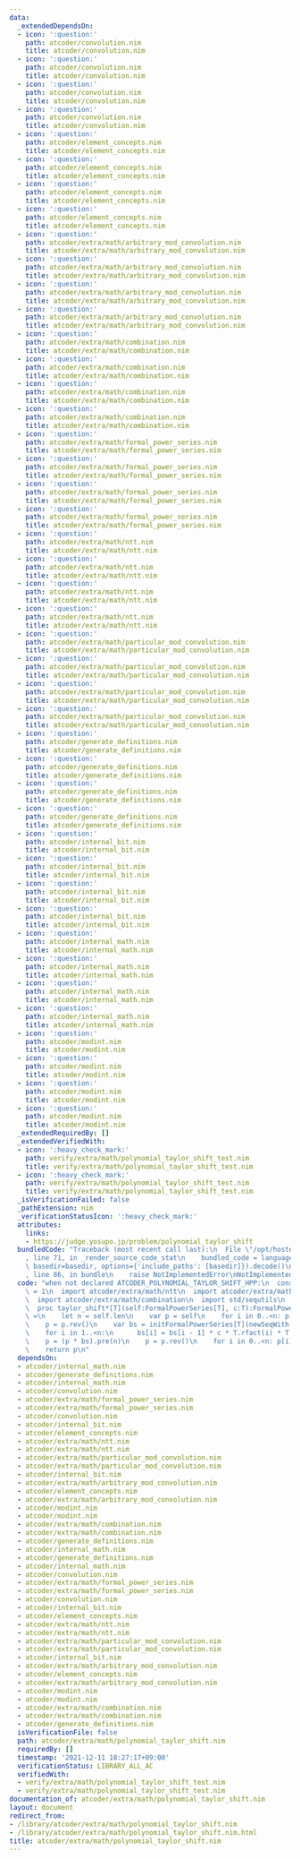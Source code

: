 ```yaml
---
data:
  _extendedDependsOn:
  - icon: ':question:'
    path: atcoder/convolution.nim
    title: atcoder/convolution.nim
  - icon: ':question:'
    path: atcoder/convolution.nim
    title: atcoder/convolution.nim
  - icon: ':question:'
    path: atcoder/convolution.nim
    title: atcoder/convolution.nim
  - icon: ':question:'
    path: atcoder/convolution.nim
    title: atcoder/convolution.nim
  - icon: ':question:'
    path: atcoder/element_concepts.nim
    title: atcoder/element_concepts.nim
  - icon: ':question:'
    path: atcoder/element_concepts.nim
    title: atcoder/element_concepts.nim
  - icon: ':question:'
    path: atcoder/element_concepts.nim
    title: atcoder/element_concepts.nim
  - icon: ':question:'
    path: atcoder/element_concepts.nim
    title: atcoder/element_concepts.nim
  - icon: ':question:'
    path: atcoder/extra/math/arbitrary_mod_convolution.nim
    title: atcoder/extra/math/arbitrary_mod_convolution.nim
  - icon: ':question:'
    path: atcoder/extra/math/arbitrary_mod_convolution.nim
    title: atcoder/extra/math/arbitrary_mod_convolution.nim
  - icon: ':question:'
    path: atcoder/extra/math/arbitrary_mod_convolution.nim
    title: atcoder/extra/math/arbitrary_mod_convolution.nim
  - icon: ':question:'
    path: atcoder/extra/math/arbitrary_mod_convolution.nim
    title: atcoder/extra/math/arbitrary_mod_convolution.nim
  - icon: ':question:'
    path: atcoder/extra/math/combination.nim
    title: atcoder/extra/math/combination.nim
  - icon: ':question:'
    path: atcoder/extra/math/combination.nim
    title: atcoder/extra/math/combination.nim
  - icon: ':question:'
    path: atcoder/extra/math/combination.nim
    title: atcoder/extra/math/combination.nim
  - icon: ':question:'
    path: atcoder/extra/math/combination.nim
    title: atcoder/extra/math/combination.nim
  - icon: ':question:'
    path: atcoder/extra/math/formal_power_series.nim
    title: atcoder/extra/math/formal_power_series.nim
  - icon: ':question:'
    path: atcoder/extra/math/formal_power_series.nim
    title: atcoder/extra/math/formal_power_series.nim
  - icon: ':question:'
    path: atcoder/extra/math/formal_power_series.nim
    title: atcoder/extra/math/formal_power_series.nim
  - icon: ':question:'
    path: atcoder/extra/math/formal_power_series.nim
    title: atcoder/extra/math/formal_power_series.nim
  - icon: ':question:'
    path: atcoder/extra/math/ntt.nim
    title: atcoder/extra/math/ntt.nim
  - icon: ':question:'
    path: atcoder/extra/math/ntt.nim
    title: atcoder/extra/math/ntt.nim
  - icon: ':question:'
    path: atcoder/extra/math/ntt.nim
    title: atcoder/extra/math/ntt.nim
  - icon: ':question:'
    path: atcoder/extra/math/ntt.nim
    title: atcoder/extra/math/ntt.nim
  - icon: ':question:'
    path: atcoder/extra/math/particular_mod_convolution.nim
    title: atcoder/extra/math/particular_mod_convolution.nim
  - icon: ':question:'
    path: atcoder/extra/math/particular_mod_convolution.nim
    title: atcoder/extra/math/particular_mod_convolution.nim
  - icon: ':question:'
    path: atcoder/extra/math/particular_mod_convolution.nim
    title: atcoder/extra/math/particular_mod_convolution.nim
  - icon: ':question:'
    path: atcoder/extra/math/particular_mod_convolution.nim
    title: atcoder/extra/math/particular_mod_convolution.nim
  - icon: ':question:'
    path: atcoder/generate_definitions.nim
    title: atcoder/generate_definitions.nim
  - icon: ':question:'
    path: atcoder/generate_definitions.nim
    title: atcoder/generate_definitions.nim
  - icon: ':question:'
    path: atcoder/generate_definitions.nim
    title: atcoder/generate_definitions.nim
  - icon: ':question:'
    path: atcoder/generate_definitions.nim
    title: atcoder/generate_definitions.nim
  - icon: ':question:'
    path: atcoder/internal_bit.nim
    title: atcoder/internal_bit.nim
  - icon: ':question:'
    path: atcoder/internal_bit.nim
    title: atcoder/internal_bit.nim
  - icon: ':question:'
    path: atcoder/internal_bit.nim
    title: atcoder/internal_bit.nim
  - icon: ':question:'
    path: atcoder/internal_bit.nim
    title: atcoder/internal_bit.nim
  - icon: ':question:'
    path: atcoder/internal_math.nim
    title: atcoder/internal_math.nim
  - icon: ':question:'
    path: atcoder/internal_math.nim
    title: atcoder/internal_math.nim
  - icon: ':question:'
    path: atcoder/internal_math.nim
    title: atcoder/internal_math.nim
  - icon: ':question:'
    path: atcoder/internal_math.nim
    title: atcoder/internal_math.nim
  - icon: ':question:'
    path: atcoder/modint.nim
    title: atcoder/modint.nim
  - icon: ':question:'
    path: atcoder/modint.nim
    title: atcoder/modint.nim
  - icon: ':question:'
    path: atcoder/modint.nim
    title: atcoder/modint.nim
  - icon: ':question:'
    path: atcoder/modint.nim
    title: atcoder/modint.nim
  _extendedRequiredBy: []
  _extendedVerifiedWith:
  - icon: ':heavy_check_mark:'
    path: verify/extra/math/polynomial_taylor_shift_test.nim
    title: verify/extra/math/polynomial_taylor_shift_test.nim
  - icon: ':heavy_check_mark:'
    path: verify/extra/math/polynomial_taylor_shift_test.nim
    title: verify/extra/math/polynomial_taylor_shift_test.nim
  _isVerificationFailed: false
  _pathExtension: nim
  _verificationStatusIcon: ':heavy_check_mark:'
  attributes:
    links:
    - https://judge.yosupo.jp/problem/polynomial_taylor_shift
  bundledCode: "Traceback (most recent call last):\n  File \"/opt/hostedtoolcache/Python/3.10.2/x64/lib/python3.10/site-packages/onlinejudge_verify/documentation/build.py\"\
    , line 71, in _render_source_code_stat\n    bundled_code = language.bundle(stat.path,\
    \ basedir=basedir, options={'include_paths': [basedir]}).decode()\n  File \"/opt/hostedtoolcache/Python/3.10.2/x64/lib/python3.10/site-packages/onlinejudge_verify/languages/nim.py\"\
    , line 86, in bundle\n    raise NotImplementedError\nNotImplementedError\n"
  code: "when not declared ATCODER_POLYNOMIAL_TAYLOR_SHIFT_HPP:\n  const ATCODER_POLYNOMIAL_TAYLOR_SHIFT_HPP*\
    \ = 1\n  import atcoder/extra/math/ntt\n  import atcoder/extra/math/formal_power_series\n\
    \  import atcoder/extra/math/combination\n  import std/sequtils\n  # https://judge.yosupo.jp/problem/polynomial_taylor_shift\n\
    \  proc taylor_shift*[T](self:FormalPowerSeries[T], c:T):FormalPowerSeries[T]\
    \ =\n    let n = self.len\n    var p = self\n    for i in 0..<n: p[i] *= T.fact(i)\n\
    \    p = p.rev()\n    var bs = initFormalPowerSeries[T](newSeqWith(n, T(1)))\n\
    \    for i in 1..<n:\n      bs[i] = bs[i - 1] * c * T.rfact(i) * T.fact(i - 1)\n\
    \    p = (p * bs).pre(n)\n    p = p.rev()\n    for i in 0..<n: p[i] *= T.rfact(i)\n\
    \    return p\n"
  dependsOn:
  - atcoder/internal_math.nim
  - atcoder/generate_definitions.nim
  - atcoder/internal_math.nim
  - atcoder/convolution.nim
  - atcoder/extra/math/formal_power_series.nim
  - atcoder/extra/math/formal_power_series.nim
  - atcoder/convolution.nim
  - atcoder/internal_bit.nim
  - atcoder/element_concepts.nim
  - atcoder/extra/math/ntt.nim
  - atcoder/extra/math/ntt.nim
  - atcoder/extra/math/particular_mod_convolution.nim
  - atcoder/extra/math/particular_mod_convolution.nim
  - atcoder/internal_bit.nim
  - atcoder/extra/math/arbitrary_mod_convolution.nim
  - atcoder/element_concepts.nim
  - atcoder/extra/math/arbitrary_mod_convolution.nim
  - atcoder/modint.nim
  - atcoder/modint.nim
  - atcoder/extra/math/combination.nim
  - atcoder/extra/math/combination.nim
  - atcoder/generate_definitions.nim
  - atcoder/internal_math.nim
  - atcoder/generate_definitions.nim
  - atcoder/internal_math.nim
  - atcoder/convolution.nim
  - atcoder/extra/math/formal_power_series.nim
  - atcoder/extra/math/formal_power_series.nim
  - atcoder/convolution.nim
  - atcoder/internal_bit.nim
  - atcoder/element_concepts.nim
  - atcoder/extra/math/ntt.nim
  - atcoder/extra/math/ntt.nim
  - atcoder/extra/math/particular_mod_convolution.nim
  - atcoder/extra/math/particular_mod_convolution.nim
  - atcoder/internal_bit.nim
  - atcoder/extra/math/arbitrary_mod_convolution.nim
  - atcoder/element_concepts.nim
  - atcoder/extra/math/arbitrary_mod_convolution.nim
  - atcoder/modint.nim
  - atcoder/modint.nim
  - atcoder/extra/math/combination.nim
  - atcoder/extra/math/combination.nim
  - atcoder/generate_definitions.nim
  isVerificationFile: false
  path: atcoder/extra/math/polynomial_taylor_shift.nim
  requiredBy: []
  timestamp: '2021-12-11 18:27:17+09:00'
  verificationStatus: LIBRARY_ALL_AC
  verifiedWith:
  - verify/extra/math/polynomial_taylor_shift_test.nim
  - verify/extra/math/polynomial_taylor_shift_test.nim
documentation_of: atcoder/extra/math/polynomial_taylor_shift.nim
layout: document
redirect_from:
- /library/atcoder/extra/math/polynomial_taylor_shift.nim
- /library/atcoder/extra/math/polynomial_taylor_shift.nim.html
title: atcoder/extra/math/polynomial_taylor_shift.nim
---
```

